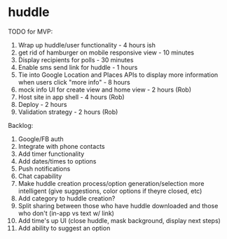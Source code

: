 # huddle

TODO for MVP:
1. Wrap up huddle/user functionality - 4 hours ish
2. get rid of hamburger on mobile responsive view - 10 minutes
3. Display recipients for polls - 30 minutes
4. Enable sms send link for huddle - 1 hours
5. Tie into Google Location and Places APIs to display more information when users click "more info" - 8 hours
6.   mock info UI for create view and home view - 2 hours (Rob)
7. Host site in app shell - 4 hours (Rob)
8. Deploy - 2 hours 
9. Validation strategy - 2 hours (Rob)

Backlog:
1. Google/FB auth
2. Integrate with phone contacts
3. Add timer functionality
3. Add dates/times to options
4. Push notifications
5. Chat capability
6. Make huddle creation process/option generation/selection more intelligent (give suggestions, color options if theyre closed, etc)
7. Add category to huddle creation?
8. Split sharing between those who have huddle downloaded and those who don't (in-app vs text w/ link)
9. Add time's up UI (close huddle, mask background, display next steps)
10. Add ability to suggest an option
